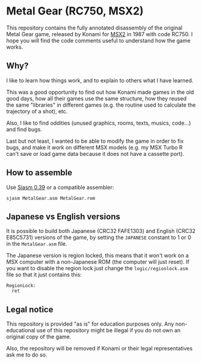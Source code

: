# Metal Gear (RC750, MSX2)

This repository contains the fully annotated disassembly of the original Metal Gear game, released by Konami for [MSX2](https://en.wikipedia.org/wiki/MSX) in 1987 with code RC750. I hope you will find the code comments useful to understand how the game works.


## Why?

I like to learn how things work, and to explain to others what I have learned.

This was a good opportunity to find out how Konami made games in the old good days, how all their games use the same structure, how they reused the same "libraries" in different games (e.g. the routine used to calculate the trajectory of a shot), etc.

Also, I like to find oddities (unused graphics, rooms, texts, musics, code...) and find bugs.

Last but not least, I wanted to be able to modify the game in order to fix bugs, and make it work on different MSX models (e.g. my MSX Turbo R can't save or load game data because it does not have a cassette port).


## How to assemble

Use [Sjasm 0.39](https://github.com/Konamiman/Sjasm) or a compatible assembler:

    sjasm MetalGear.asm MetalGear.rom


## Japanese vs English versions

It is possible to build both Japanese (CRC32 FAFE1303) and English (CRC32 E85C5731) versions of the game, by setting the `JAPANESE` constant to 1 or 0 in the `MetalGear.asm` file.

The Japanese version is region locked, this means that it won't work on a MSX computer with a non-Japanese ROM (the computer will just reset). If you want to disable the region lock just change the `logic/regionlock.asm` file so that it just contains this:

    RegionLock:
      ret


## Legal notice

This repository is provided "as is" for education purposes only. Any non-educational use of this repository might be illegal if you do not own an original copy of the game.

Also, the repository will be removed if Konami or their legal representatives ask me to do so.

